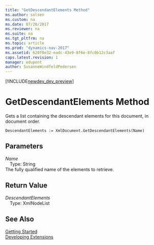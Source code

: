 ```yaml
---
title: "GetDescendantElements Method"
ms.author: solsen
ms.custom: na
ms.date: 07/20/2017
ms.reviewer: na
ms.suite: na
ms.tgt_pltfrm: na
ms.topic: article
ms.prod: "dynamics-nav-2017"
ms.assetid: 620f0e32-eadc-43e9-8f6e-8fc0b12c3aaf
caps.latest.revision: 1
manager: edupont
author: SusanneWindfeldPedersen
---
```


[!INCLUDE[newdev_dev_preview](../includes/newdev_dev_preview.md)]

# GetDescendantElements Method
Gets a list containing the descendant elements for this document, in document order.  
```  
DescendantElements := XmlDocument.GetDescendantElements(Name)  
```  
## Parameters
*Name*    
&emsp;Type: String  
The fully qualified name of the elements to retrieve.  
  
## Return Value
*DescendantElements*  
&emsp;Type: XmlNodeList  
  
## See Also
[Getting Started](../devenv-get-started.md)  
[Developing Extensions](../devenv-dev-overview.md)  
